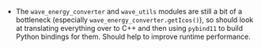   * The `wave_energy_converter` and `wave_utils` modules are still a bit of a bottleneck (especially `wave_energy_converter.getIcos()`), so should look at translating everything over to C++ and then using `pybind11` to build Python bindings for them. Should help to improve runtime performance.
